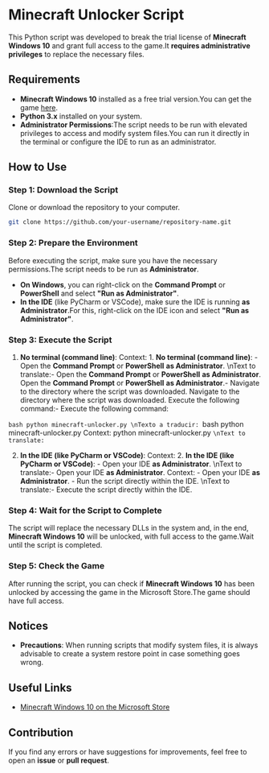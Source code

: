 # Minecraft Unlocker Script

This Python script was developed to break the trial license of **Minecraft Windows 10** and grant full access to the game.It **requires administrative privileges** to replace the necessary files.

## Requirements

- **Minecraft Windows 10** installed as a free trial version.You can get the game [here](https://apps.microsoft.com/detail/9NBLGGH2JHXJ?hl=pt-br&gl=US&ocid=pdpshare).
- **Python 3.x** installed on your system.
- **Administrator Permissions**:The script needs to be run with elevated privileges to access and modify system files.You can run it directly in the terminal or configure the IDE to run as an administrator.

## How to Use

### Step 1: Download the Script

Clone or download the repository to your computer.

```bash
git clone https://github.com/your-username/repository-name.git
```

### Step 2: Prepare the Environment

Before executing the script, make sure you have the necessary permissions.The script needs to be run as **Administrator**.

- **On Windows**, you can right-click on the **Command Prompt** or **PowerShell** and select **"Run as Administrator"**.
- **In the IDE** (like PyCharm or VSCode), make sure the IDE is running **as Administrator**.For this, right-click on the IDE icon and select **"Run as Administrator"**.

### Step 3: Execute the Script

1. **No terminal (command line)**:
Context: 1. **No terminal (command line)**: - Open the **Command Prompt** or **PowerShell** **as Administrator**. \nText to translate:- Open the **Command Prompt** or **PowerShell** **as Administrator**.
Open the **Command Prompt** or **PowerShell** **as Administrator**.- Navigate to the directory where the script was downloaded.
Navigate to the directory where the script was downloaded. Execute the following command:- Execute the following command:

```bash python minecraft-unlocker.py \nTexto a traducir: ```bash
python minecraft-unlocker.py
Context: python minecraft-unlocker.py ``` \nText to translate: ```

2. **In the IDE (like PyCharm or VSCode)**:
Context: 2. **In the IDE (like PyCharm or VSCode)**: - Open your IDE **as Administrator**. \nText to translate:- Open your IDE **as Administrator**.
Context: - Open your IDE **as Administrator**. - Run the script directly within the IDE. \nText to translate:- Execute the script directly within the IDE.

### Step 4: Wait for the Script to Complete

The script will replace the necessary DLLs in the system and, in the end, **Minecraft Windows 10** will be unlocked, with full access to the game.Wait until the script is completed.

### Step 5: Check the Game

After running the script, you can check if **Minecraft Windows 10** has been unlocked by accessing the game in the Microsoft Store.The game should have full access.

## Notices

- **Precautions**: When running scripts that modify system files, it is always advisable to create a system restore point in case something goes wrong.

## Useful Links

- [Minecraft Windows 10 on the Microsoft Store](https://apps.microsoft.com/detail/9NBLGGH2JHXJ?hl=pt-br&gl=US&ocid=pdpshare)

## Contribution

If you find any errors or have suggestions for improvements, feel free to open an **issue** or **pull request**.
